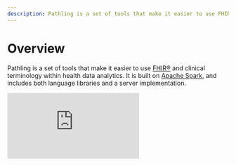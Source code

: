 ```yaml
---
description: Pathling is a set of tools that make it easier to use FHIR and clinical terminology within health data analytics.
---
```


# Overview

Pathling is a set of tools that make it easier to
use [FHIR&reg;](https://hl7.org/fhir) and clinical terminology within health
data analytics. It is built on [Apache Spark](https://spark.apache.org), and
includes both language libraries and a server implementation.

<iframe class="yt-embed" 
    src="https://www.youtube.com/embed/ZSv2qMGPquU?si=daZ2jgNFpNc3luQx" 
    title="YouTube video player" 
    frameborder="0" 
    allow="accelerometer; autoplay; clipboard-write; encrypted-media; gyroscope; picture-in-picture; web-share" 
    allowfullscreen />

## What can it do?

### Query and transformation of FHIR data

[FHIR R4](https://hl7.org/fhir) is the dominant standard for exchanging health
data. It comes in both [JSON](https://hl7.org/fhir/json.html)
or [XML](https://hl7.org/fhir/xml.html) formats, and can contain over 140
different types of resources, such
as [Patient](https://hl7.org/fhir/patient.html), 
[Observation](https://hl7.org/fhir/observation.html), 
[Condition](https://hl7.org/fhir/condition.html), 
[Procedure](https://hl7.org/fhir/procedure.html), and many more.

Pathling is capable of reading all the different types of FHIR resources into a
format suitable for data analysis tasks. This makes the following things
possible:

- Querying FHIR data using SQL and [FHIRPath](/docs/fhirpath)
- Transforming data into other formats, such as CSV
  or [Parquet](https://parquet.apache.org/)
- Performing terminology queries against coded fields within the FHIR data

See [Encoders](/docs/libraries/encoders) for more information.

### Terminology queries

Health data often contains codes from systems such
as [SNOMED CT](https://www.snomed.org/snomed-ct/five-step-briefing), [LOINC](https://loinc.org/)
or [ICD](https://www.who.int/standards/classifications/classification-of-diseases).
These codes contain a great deal of information about diagnoses, procedures,
observations and many other aspects of a patient's clinical record.

It is common to group these codes based upon their properties, relationships to
other codes, or membership within a pre-defined set. Pathling can automate the
task of calling out to
a [FHIR terminology server](https://hl7.org/fhir/terminology-service.html) to
ask questions about the codes within your data.

Examples of the types of questions that can be answered include:

- Is this SNOMED CT procedure code a type of endoscopy?
- Does this LOINC test result code have an analyte of bilirubin?
- Is this ICD-10 code within the pre-defined list of codes within my cohort
  definition?

See [Terminology functions](/docs/libraries/terminology) for more information.

### FHIR analytics API

Pathling also provides a FHIR server implementation, providing a REST API that
can be used to perform analytic queries over FHIR data. This is useful for
powering interactive web and mobile applications that need to be able to
aggregate, group and transform FHIR data.

See [Server](/docs/server) for more information.

import Components from '@site/src/images/components.png';
import Components2x from '@site/src/images/components@2x.png';
import ComponentsDark from '@site/src/images/components-dark.png';
import ComponentsDark2x from '@site/src/images/components-dark@2x.png';

<img src={Components} srcset={`${Components2x} 2x, ${Components} 1x`} title="Components of Pathling (i.e. language libraries and server) and the associated use cases, including data prep, ETL, apps and data extract services" className="light-mode-only" width="800" />
<img src={ComponentsDark} srcset={`${ComponentsDark2x} 2x, ${ComponentsDark} 1x`} title="Components of Pathling (i.e. language libraries and server) and the associated use cases, including data prep, ETL, apps and data extract services" className="dark-mode-only" width="800" />

## Licensing and attribution

Pathling is a product of the
[Australian e-Health Research Centre, CSIRO](https://aehrc.csiro.au), licensed
under the
[Apache License, version 2.0](https://www.apache.org/licenses/LICENSE-2.0).
This means that you are free to use, modify and redistribute the software as
you wish, even for commercial purposes.

If you use this software in your research, please consider citing our paper,
[Pathling: analytics on FHIR](https://doi.org/10.1186/s13326-022-00277-1).

**Pathling is experimental software, use it at your own risk!** You can get a
full description of the current set of known issues over on our
[GitHub page](https://github.com/aehrc/pathling/issues).
